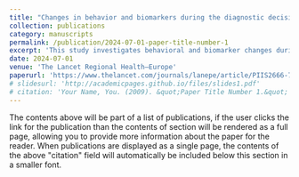 ```yaml
---
title: "Changes in behavior and biomarkers during the diagnostic decision period for COVID-19, influenza, and group A streptococcus (GAS): a two-year prospective cohort study in Israel"
collection: publications
category: manuscripts
permalink: /publication/2024-07-01-paper-title-number-1
excerpt: 'This study investigates behavioral and biomarker changes during the diagnostic decision period for COVID-19, influenza, and GAS using a combination of smartwatch data, self-reported symptoms, and medical records from a large prospective cohort in Israel. It reveals significant delays between symptom onset and testing, with physiological changes detected by smartwatches occurring earlier than symptom recognition, highlighting potential opportunities for earlier intervention. The findings emphasize the transformative role of wearable technology in identifying infections and improving public health outcomes.'
date: 2024-07-01
venue: 'The Lancet Regional Health–Europe'
paperurl: 'https://www.thelancet.com/journals/lanepe/article/PIIS2666-7762(24)00101-7/fulltext'
# slidesurl: 'http://academicpages.github.io/files/slides1.pdf'
# citation: 'Your Name, You. (2009). &quot;Paper Title Number 1.&quot; <i>Journal 1</i>. 1(1).'
---
```


The contents above will be part of a list of publications, if the user clicks the link for the publication than the contents of section will be rendered as a full page, allowing you to provide more information about the paper for the reader. When publications are displayed as a single page, the contents of the above "citation" field will automatically be included below this section in a smaller font.